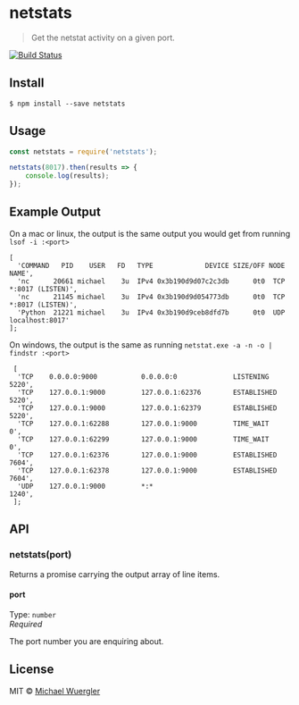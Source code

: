 # netstats 

> Get the netstat activity on a given port.

[![Build Status](https://travis-ci.org/radiovisual/netstats.svg?branch=master)](https://travis-ci.org/radiovisual/netstats)


## Install

```
$ npm install --save netstats
```

## Usage

```js
const netstats = require('netstats');

netstats(8017).then(results => {
    console.log(results);
});
```

## Example Output

On a mac or linux, the output is the same output you would get from running `lsof -i :<port>`

```
[ 
  'COMMAND   PID    USER   FD   TYPE             DEVICE SIZE/OFF NODE NAME',
  'nc      20661 michael    3u  IPv4 0x3b190d9d07c2c3db      0t0  TCP *:8017 (LISTEN)',
  'nc      21145 michael    3u  IPv4 0x3b190d9d054773db      0t0  TCP *:8017 (LISTEN)',
  'Python  21221 michael    3u  IPv4 0x3b190d9ceb8dfd7b      0t0  UDP localhost:8017' 
]; 
```

On windows, the output is the same as running `netstat.exe -a -n -o | findstr :<port>`
```
 [
  'TCP    0.0.0.0:9000           0.0.0.0:0              LISTENING       5220',
  'TCP    127.0.0.1:9000         127.0.0.1:62376        ESTABLISHED     5220',
  'TCP    127.0.0.1:9000         127.0.0.1:62379        ESTABLISHED     5220',
  'TCP    127.0.0.1:62288        127.0.0.1:9000         TIME_WAIT       0',
  'TCP    127.0.0.1:62299        127.0.0.1:9000         TIME_WAIT       0',
  'TCP    127.0.0.1:62376        127.0.0.1:9000         ESTABLISHED     7604',
  'TCP    127.0.0.1:62378        127.0.0.1:9000         ESTABLISHED     7604',
  'UDP    127.0.0.1:9000         *:*                                    1240',
 ];
```

## API

### netstats(port)

Returns a promise carrying the output array of line items.

#### port

Type: `number`  
*Required*

The port number you are enquiring about.

## License

MIT © [Michael Wuergler](https://github.com/radiovisual)
